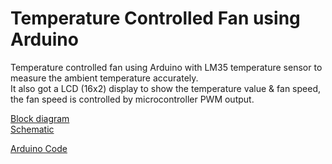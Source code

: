 # Temperature Controlled Fan using Arduino

Temperature controlled fan using Arduino with LM35 temperature sensor to measure the ambient temperature accurately.<br/>
It also got a LCD (16x2) display to show the temperature value & fan speed, the fan speed is controlled by microcontroller PWM output.<br/>


[Block diagram](/doc/temp-ctrl-fan-block-diagram.jpeg)<br/>
[Schematic](/doc/Schematic_Temp-Ctrl-Fan_2022-07-18.pdf)

[Arduino Code ](/code/Temperature-Controlled-Fan.ino)

<!--[Documentation](#)-->
